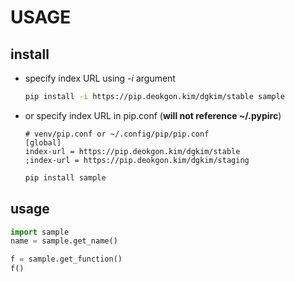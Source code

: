 # USAGE

## install

- specify index URL using *-i* argument

    ```bash
    pip install -i https://pip.deokgon.kim/dgkim/stable sample
    ```

- or specify index URL in pip.conf (**will not reference ~/.pypirc**)

    ```
    # venv/pip.conf or ~/.config/pip/pip.conf
    [global]
    index-url = https://pip.deokgon.kim/dgkim/stable
    ;index-url = https://pip.deokgon.kim/dgkim/staging
    ```

    ```bash
    pip install sample
    ```

## usage

```python
import sample
name = sample.get_name()

f = sample.get_function()
f()
```
